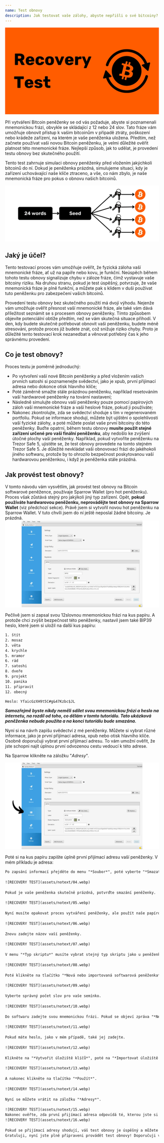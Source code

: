 ```yaml
---
name: Test obnovy
description: Jak testovat vaše zálohy, abyste nepřišli o své bitcoiny?
---
```

![obálka](assets/cover.webp)

Při vytváření Bitcoin peněženky se od vás požaduje, abyste si poznamenali mnemonickou frázi, obvykle se skládající z 12 nebo 24 slov. Tato fráze vám umožňuje obnovit přístup k vašim bitcoinům v případě ztráty, poškození nebo krádeže zařízení, na kterém je vaše peněženka uložena. Předtím, než začnete používat vaši novou Bitcoin peněženku, je velmi důležité ověřit platnost této mnemonické fráze. Nejlepší způsob, jak to udělat, je provedení testu obnovy bez skutečného použití.

Tento test zahrnuje simulaci obnovy peněženky před vložením jakýchkoli bitcoinů do ní. Dokud je peněženka prázdná, simulujeme situaci, kdy je zařízení uchovávající naše klíče ztraceno, a vše, co nám zbylo, je naše mnemonická fráze pro pokus o obnovu našich bitcoinů.

![TEST OBNOVY](assets/notext/01.webp)

## Jaký je účel?

Tento testovací proces vám umožňuje ověřit, že fyzická záloha vaší mnemonické fráze, ať už na papíře nebo kovu, je funkční. Neúspěch během tohoto testu obnovy signalizuje chybu v záloze fráze, čímž vystavuje vaše bitcoiny riziku. Na druhou stranu, pokud je test úspěšný, potvrzuje, že vaše mnemonická fráze je plně funkční, a můžete pak s klidem v duši používat tuto peněženku pro zabezpečení vašich bitcoinů.

Provedení testu obnovy bez skutečného použití má dvojí výhodu. Nejenže vám umožňuje ověřit přesnost vaší mnemonické fráze, ale také vám dává příležitost seznámit se s procesem obnovy peněženky. Tímto způsobem objevíte potenciální obtíže předtím, než se vám skutečná situace přihodí. V den, kdy budete skutečně potřebovat obnovit vaši peněženku, budete méně stresováni, protože proces již budete znát, což snižuje riziko chyby. Proto je důležité tento testovací krok nezanedbat a věnovat potřebný čas k jeho správnému provedení.

## Co je test obnovy?

Proces testu je poměrně jednoduchý:
- Po vytvoření vaší nové Bitcoin peněženky a před vložením vašich prvních satoshi si poznamenejte svědectví, jako je xpub, první přijímací adresa nebo dokonce otisk hlavního klíče;
- Poté záměrně smažte stále prázdnou peněženku, například resetováním vaší hardwarové peněženky na tovární nastavení;
- Následně simulujte obnovu vaší peněženky pouze pomocí papírových záloh vaší mnemonické fráze a vaší heslové fráze, pokud ji používáte;
- Nakonec zkontrolujte, zda se svědectví shoduje s tím v regenerovaném portfoliu. Pokud se informace shodují, můžete být ujištěni o spolehlivosti vaší fyzické zálohy, a poté můžete poslat vaše první bitcoiny do této peněženky.
Buďte opatrní, během testu obnovy **musíte použít stejné zařízení určené pro vaši finální peněženku**, aby nedošlo ke zvýšení útočné plochy vaší peněženky. Například, pokud vytvoříte peněženku na Trezor Safe 5, ujistěte se, že test obnovy provedete na tomto stejném Trezor Safe 5. Je důležité nevkládat vaši obnovovací frázi do jakéhokoli jiného softwaru, protože by to ohrozilo bezpečnost poskytovanou vaší hardwarovou peněženkou, i když je peněženka stále prázdná.

## Jak provést test obnovy?

V tomto návodu vám vysvětlím, jak provést test obnovy na Bitcoin softwarové peněžence, používaje Sparrow Wallet (pro hot peněženku). Proces však zůstává stejný pro jakýkoli jiný typ zařízení. Opět, **pokud používáte hardwarovou peněženku, neprovádějte test obnovy na Sparrow Wallet** (viz předchozí sekce).
Právě jsem si vytvořil novou hot peněženku na Sparrow Wallet. V tuto chvíli jsem do ní ještě neposlal žádné bitcoiny. Je prázdná.
![RECOVERY TEST](assets/notext/02.webp)

Pečlivě jsem si zapsal svou 12slovnou mnemonickou frázi na kus papíru. A protože chci zvýšit bezpečnost této peněženky, nastavil jsem také BIP39 heslo, které jsem si uložil na další kus papíru:

```txt
1. štít
2. mosaz
3. věta
4. krychle
5. mramor
6. rád
7. satoshi
8. dveře
9. projekt
10. panika
11. připravit
12. obecný
```

```text
Heslo: YfaicGzXH9t5C#g&47Kzbc$JL
```

***Samozřejmě byste nikdy neměli sdílet svou mnemonickou frázi a heslo na internetu, na rozdíl od toho, co dělám v tomto tutoriálu. Tato ukázková peněženka nebude použita a na konci tutoriálu bude smazána.***

Nyní si na návrh zapíšu svědectví z mé peněženky. Můžete si vybrat různé informace, jako je první přijímací adresa, xpub nebo otisk hlavního klíče. Osobně doporučuji vybrat první přijímací adresu. To vám umožní ověřit, že jste schopni najít úplnou první odvozenou cestu vedoucí k této adrese.

Na Sparrow klikněte na záložku "*Adresy*".

![RECOVERY TEST](assets/notext/03.webp)

Poté si na kus papíru zapište úplně první přijímací adresu vaší peněženky. V mém příkladu je adresa:

```txt
Po zapsání informací přejděte do menu "*Soubor*", poté vyberte "*Smazat peněženku*". Připomínám vám ještě jednou, že vaše Bitcoinová peněženka musí být prázdná, než s touto operací pokračujete.

![RECOVERY TEST](assets/notext/04.webp)

Pokud je vaše peněženka skutečně prázdná, potvrďte smazání peněženky.

![RECOVERY TEST](assets/notext/05.webp)

Nyní musíte opakovat proces vytváření peněženky, ale použít naše papírové zálohy. Klikněte na menu "*Soubor*" a poté na "*Nová peněženka*".

![RECOVERY TEST](assets/notext/06.webp)

Znovu zadejte název vaší peněženky.

![RECOVERY TEST](assets/notext/07.webp)

V menu "*Typ skriptu*" musíte vybrat stejný typ skriptu jako u peněženky, kterou jste dříve smazali.

![RECOVERY TEST](assets/notext/08.webp)

Poté klikněte na tlačítko "*Nová nebo importovaná softwarová peněženka*".

![RECOVERY TEST](assets/notext/09.webp)

Vyberte správný počet slov pro vaše semínko.

![RECOVERY TEST](assets/notext/10.webp)

Do softwaru zadejte svou mnemonickou frázi. Pokud se objeví zpráva "*Neplatný kontrolní součet*", to znamená, že záloha vaší mnemonické fráze je nesprávná. Poté budete muset začít s vytvářením vaší peněženky od začátku, protože váš test obnovy selhal.

![RECOVERY TEST](assets/notext/11.webp)

Pokud máte heslo, jako v mém případě, také jej zadejte.

![RECOVERY TEST](assets/notext/12.webp)

Klikněte na "*Vytvořit úložiště klíčů*", poté na "*Importovat úložiště klíčů*".

![RECOVERY TEST](assets/notext/13.webp)

A nakonec klikněte na tlačítko "*Použít*".

![RECOVERY TEST](assets/notext/14.webp)

Nyní se můžete vrátit na záložku "*Adresy*".

![RECOVERY TEST](assets/notext/15.webp)
Nakonec ověřte, zda první přijímací adresa odpovídá té, kterou jste si jako svědka poznamenali na svůj koncept.
![RECOVERY TEST](assets/notext/16.webp)

Pokud se přijímací adresy shodují, váš test obnovy je úspěšný a můžete používat svou novou Bitcoin peněženku. Pokud se neshodují, může to znamenat buď chybu ve výběru typu skriptu, což způsobuje nesprávnou cestu derivace, nebo problém se zálohou vaší mnemonické fráze nebo vaší heslové fráze. V obou případech důrazně doporučuji začít od začátku a vytvořit novou Bitcoin peněženku od základů, abyste se vyhnuli jakémukoli riziku. Tentokrát si dejte pozor, abyste mnemonickou frázi poznamenali bez chyb.
Gratuluji, nyní jste plně připraveni provádět test obnovy! Doporučuji vám tento proces zobecnit pro vytváření všech vašich Bitcoin peněženek. Pokud se vám tento návod zdál užitečný, ocenil bych, kdybyste níže mohli zanechat palce nahoru. Neváhejte tento článek sdílet na svých sociálních sítích. Velmi vám děkuji!